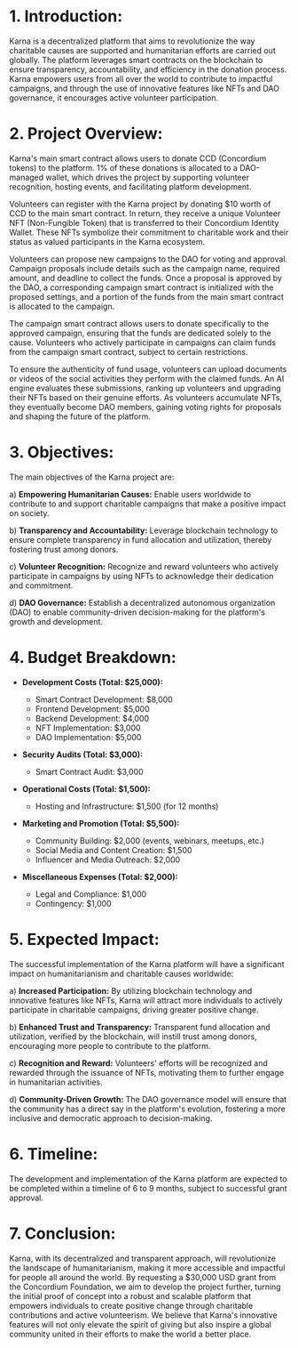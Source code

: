 # 1. Introduction:

Karna is a decentralized platform that aims to revolutionize the way charitable causes are supported and humanitarian efforts are carried out globally. The platform leverages smart contracts on the blockchain to ensure transparency, accountability, and efficiency in the donation process. Karna empowers users from all over the world to contribute to impactful campaigns, and through the use of innovative features like NFTs and DAO governance, it encourages active volunteer participation.

# 2. Project Overview:

Karna's main smart contract allows users to donate CCD (Concordium tokens) to the platform. 1% of these donations is allocated to a DAO-managed wallet, which drives the project by supporting volunteer recognition, hosting events, and facilitating platform development.

Volunteers can register with the Karna project by donating $10 worth of CCD to the main smart contract. In return, they receive a unique Volunteer NFT (Non-Fungible Token) that is transferred to their Concordium Identity Wallet. These NFTs symbolize their commitment to charitable work and their status as valued participants in the Karna ecosystem.

Volunteers can propose new campaigns to the DAO for voting and approval. Campaign proposals include details such as the campaign name, required amount, and deadline to collect the funds. Once a proposal is approved by the DAO, a corresponding campaign smart contract is initialized with the proposed settings, and a portion of the funds from the main smart contract is allocated to the campaign.

The campaign smart contract allows users to donate specifically to the approved campaign, ensuring that the funds are dedicated solely to the cause. Volunteers who actively participate in campaigns can claim funds from the campaign smart contract, subject to certain restrictions.

To ensure the authenticity of fund usage, volunteers can upload documents or videos of the social activities they perform with the claimed funds. An AI engine evaluates these submissions, ranking up volunteers and upgrading their NFTs based on their genuine efforts. As volunteers accumulate NFTs, they eventually become DAO members, gaining voting rights for proposals and shaping the future of the platform.

# 3. Objectives:

The main objectives of the Karna project are:

a) **Empowering Humanitarian Causes:** Enable users worldwide to contribute to and support charitable campaigns that make a positive impact on society.

b) **Transparency and Accountability:** Leverage blockchain technology to ensure complete transparency in fund allocation and utilization, thereby fostering trust among donors.

c) **Volunteer Recognition:** Recognize and reward volunteers who actively participate in campaigns by using NFTs to acknowledge their dedication and commitment.

d) **DAO Governance:** Establish a decentralized autonomous organization (DAO) to enable community-driven decision-making for the platform's growth and development.

# 4. Budget Breakdown:

* **Development Costs (Total: $25,000):**
  * Smart Contract Development: $8,000
  * Frontend Development: $5,000
  * Backend Development: $4,000
  * NFT Implementation: $3,000
  * DAO Implementation: $5,000

* **Security Audits (Total: $3,000):**
  * Smart Contract Audit: $3,000

* **Operational Costs (Total: $1,500):**
  * Hosting and Infrastructure: $1,500 (for 12 months)

* **Marketing and Promotion (Total: $5,500):**
  * Community Building: $2,000 (events, webinars, meetups, etc.)
  * Social Media and Content Creation: $1,500
  * Influencer and Media Outreach: $2,000

* **Miscellaneous Expenses (Total: $2,000):**
  * Legal and Compliance: $1,000
  * Contingency: $1,000

# 5. Expected Impact:

The successful implementation of the Karna platform will have a significant impact on humanitarianism and charitable causes worldwide:

a) **Increased Participation:** By utilizing blockchain technology and innovative features like NFTs, Karna will attract more individuals to actively participate in charitable campaigns, driving greater positive change.

b) **Enhanced Trust and Transparency:** Transparent fund allocation and utilization, verified by the blockchain, will instill trust among donors, encouraging more people to contribute to the platform.

c) **Recognition and Reward:** Volunteers' efforts will be recognized and rewarded through the issuance of NFTs, motivating them to further engage in humanitarian activities.

d) **Community-Driven Growth:** The DAO governance model will ensure that the community has a direct say in the platform's evolution, fostering a more inclusive and democratic approach to decision-making.

# 6. Timeline:

The development and implementation of the Karna platform are expected to be completed within a timeline of 6 to 9 months, subject to successful grant approval.

# 7. Conclusion:

Karna, with its decentralized and transparent approach, will revolutionize the landscape of humanitarianism, making it more accessible and impactful for people all around the world. By requesting a $30,000 USD grant from the Concordium Foundation, we aim to develop the project further, turning the initial proof of concept into a robust and scalable platform that empowers individuals to create positive change through charitable contributions and active volunteerism. We believe that Karna's innovative features will not only elevate the spirit of giving but also inspire a global community united in their efforts to make the world a better place.




